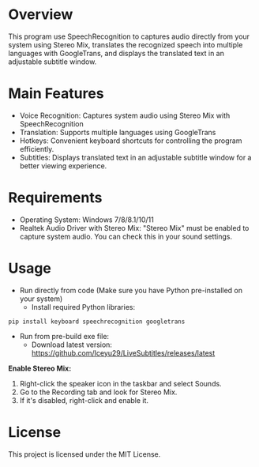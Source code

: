 # Overview
This program use SpeechRecognition to captures audio directly from your system using Stereo Mix, translates the recognized speech into multiple languages with GoogleTrans, and displays the translated text in an adjustable subtitle window.

# Main Features
- Voice Recognition: Captures system audio using Stereo Mix with SpeechRecognition
- Translation: Supports multiple languages using GoogleTrans
- Hotkeys: Convenient keyboard shortcuts for controlling the program efficiently.
- Subtitles: Displays translated text in an adjustable subtitle window for a better viewing experience.

# Requirements
- Operating System: Windows 7/8/8.1/10/11
- Realtek Audio Driver with Stereo Mix: "Stereo Mix" must be enabled to capture system audio. You can check this in your sound settings.

# Usage
- Run directly from code (Make sure you have Python pre-installed on your system)
  + Install required Python libraries:
```shell
pip install keyboard speechrecognition googletrans
```
- Run from pre-build exe file:
  + Download latest version: https://github.com/Iceyu29/LiveSubtitles/releases/latest

**Enable Stereo Mix:**
1. Right-click the speaker icon in the taskbar and select Sounds.
2. Go to the Recording tab and look for Stereo Mix.
3. If it's disabled, right-click and enable it.

# License
This project is licensed under the MIT License.
